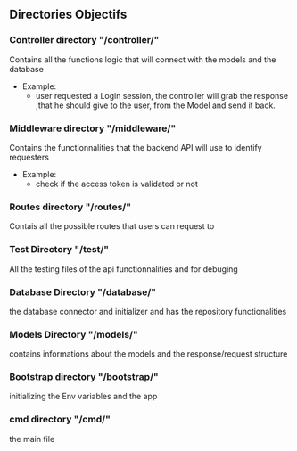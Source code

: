 ## Directories Objectifs 

### Controller directory "/controller/"
Contains all the functions logic that will connect with the models and the database 

- Example:
    - user requested a Login session, the controller will grab the response ,that he should give to the user, from the Model and send it back.

### Middleware directory "/middleware/"
Contains the functionnalities that the backend API will use to identify requesters

- Example:
    - check if the access token is validated or not 
### Routes directory "/routes/"
Contais all the possible routes that users can request to

### Test Directory "/test/"
All the testing files of the api functionnalities and for debuging

### Database Directory "/database/"
the database connector and initializer and has the repository functionalities

### Models Directory "/models/"
contains informations about the models and the response/request structure

### Bootstrap directory "/bootstrap/"
initializing the Env variables and the app

### cmd directory "/cmd/"
the main file

